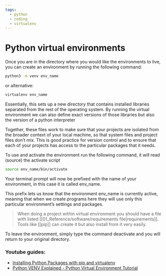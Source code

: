 ```yaml
---
tags:
  - python
  - coding
  - virtualenv
---
```


# Python virtual environments

Once you are in the directory where you would like the environments to live, you can create an environment by running the following command:

```sh
python3 -m venv env_name
```

or alternative:

```sh
virtualenv env_name
```

Essentially, this sets up a new directory that contains installed libraries separated from the rest of the operating system. By running the virtual environment we can also define exact versions of those libraries but also the version of a python interpreter

Together, these files work to make sure that your projects are isolated from the broader context of your local machine, so that system files and project files don’t mix. This is good practice for version control and to ensure that each of your projects has access to the particular packages that it needs.

To use and activate the environment run the following command, it will read (source) the activate script

```sh
source env_name/bin/activate
```

Your terminal prompt will now be prefixed with the name of your environment, in this case it is called env_name.

This prefix lets us know that the environment env_name is currently active, meaning that when we create programs here they will use only this particular environment’s settings and packages. 

>When doing a project within virtual environment you should have a file with listed [[01_Reference/software/requirements file|requirements]]. Tools like [[pip]] can create it but also install from it very easily.

To leave the environment, simply type the command deactivate and you will return to your original directory. 

### Youtube guides:

- [Installing Python Packages with pip and virtualenv](https://www.youtube.com/watch?v=UqkT2Ml9beg)
- [Python VENV Explained - Python Virtual Environment Tutorial](https://www.youtube.com/watch?v=SeJvz-ngCnk)

